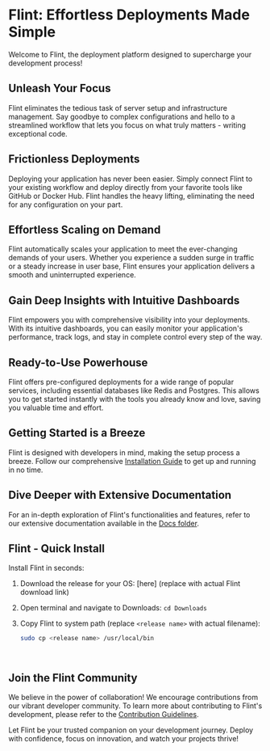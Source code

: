 # Flint: Effortless Deployments Made Simple

Welcome to Flint, the deployment platform designed to supercharge your development process! 

##  Unleash Your Focus

Flint eliminates the tedious task of server setup and infrastructure management.  Say goodbye to complex configurations and hello to a streamlined workflow that lets you focus on what truly matters - writing exceptional code.

##  Frictionless Deployments

Deploying your application has never been easier. Simply connect Flint to your existing workflow and deploy directly from your favorite tools like GitHub or Docker Hub. Flint handles the heavy lifting, eliminating the need for any configuration on your part.

##  Effortless Scaling on Demand

Flint automatically scales your application to meet the ever-changing demands of your users. Whether you experience a sudden surge in traffic or a steady increase in user base, Flint ensures your application delivers a smooth and uninterrupted experience.

##  Gain Deep Insights with Intuitive Dashboards

Flint empowers you with comprehensive visibility into your deployments. With its intuitive dashboards, you can easily monitor your application's performance, track logs, and stay in complete control every step of the way.

##  Ready-to-Use Powerhouse

Flint offers pre-configured deployments for a wide range of popular services, including essential databases like Redis and Postgres. This allows you to get started instantly with the tools you already know and love, saving you valuable time and effort.

##  Getting Started is a Breeze

Flint is designed with developers in mind, making the setup process a breeze. Follow our comprehensive [Installation Guide](installation.md) to get up and running in no time.

##  Dive Deeper with Extensive Documentation

For an in-depth exploration of Flint's functionalities and features, refer to our extensive documentation available in the [Docs folder](docs/).



## Flint - Quick Install

Install Flint in seconds:

1. Download the release for your OS: [here] (replace with actual Flint download link)
2. Open terminal and navigate to Downloads: `cd Downloads`
3. Copy Flint to system path (replace `<release name>` with actual filename):

   ```bash
   sudo cp <release name> /usr/local/bin




##  Join the Flint Community

We believe in the power of collaboration! We encourage contributions from our vibrant developer community. To learn more about contributing to Flint's development, please refer to the [Contribution Guidelines](contributing.md).

Let Flint be your trusted companion on your development journey. Deploy with confidence, focus on innovation, and watch your projects thrive!
